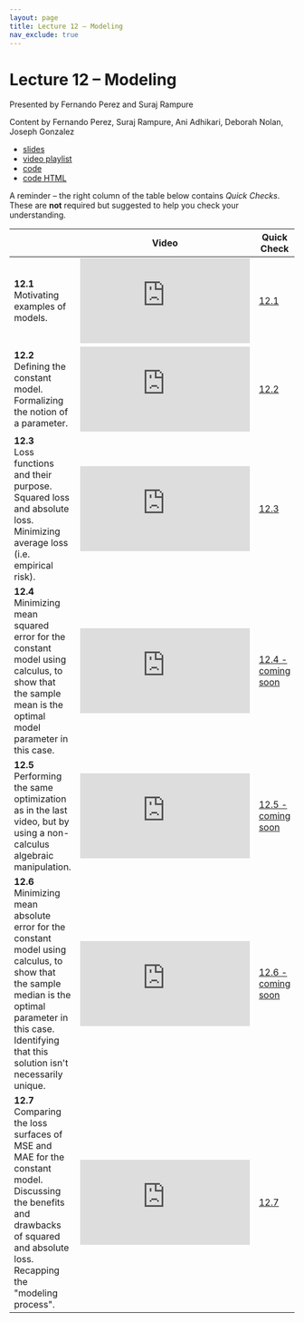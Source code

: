 ```yaml
---
layout: page
title: Lecture 12 – Modeling
nav_exclude: true
---
```


# Lecture 12 – Modeling

Presented by Fernando Perez and Suraj Rampure

Content by Fernando Perez, Suraj Rampure, Ani Adhikari, Deborah Nolan, Joseph Gonzalez

- [slides](https://docs.google.com/presentation/d/1PchK3LJ6g__61fEMJvDOjVcg3fTmZwL22Ytk_zpPED0/edit?usp=sharing)
- [video playlist](https://youtube.com/playlist?list=PLQCcNQgUcDfq7fbhdteiNbYrrV3_c96uW)
- [code](https://data100.datahub.berkeley.edu/hub/user-redirect/git-sync?repo=https://github.com/DS-100/fa21&subPath=lec/lec12/&branch=main)
- [code HTML](../../resources/assets/lectures/lec12/lec12.html)

A reminder – the right column of the table below contains _Quick Checks_. These are **not** required but suggested to help you check your understanding.

<table>
<colgroup>
<col style="width: 25%" />
<col style="width: 25%" />
<col style="width: 25%" />
</colgroup>
<thead>
<tr class="header">
<th></th>
<th>Video</th>
<th>Quick Check</th>
</tr>
</thead>
<tbody>
<tr>
<td><strong>12.1</strong> <br />Motivating examples of models.</td>
<td><iframe width="300" height="" src="https://youtube.com/embed/o_HGiWy8A-E" frameborder="0" allow="accelerometer; autoplay; encrypted-media; gyroscope; picture-in-picture" allowfullscreen=""></iframe></td>
<td><a href="https://forms.gle/4yY3RZYR6zzrYeZP6" target="\_blank">12.1</a></td>
</tr>
<tr>
<td><strong>12.2</strong> <br />Defining the constant model. Formalizing the notion of a parameter.</td>
<td><iframe width="300" height="" src="https://youtube.com/embed/buq9H1xOavU" frameborder="0" allow="accelerometer; autoplay; encrypted-media; gyroscope; picture-in-picture" allowfullscreen=""></iframe></td>
<td><a href="https://forms.gle/m8BJXoKJ3YuWjEkV8" target="\_blank">12.2</a></td>
</tr>
<tr>
<td><strong>12.3</strong> <br />Loss functions and their purpose. Squared loss and absolute loss. Minimizing average loss (i.e. empirical risk).</td>
<td><iframe width="300" height="" src="https://youtube.com/embed/5z3q6E6FC8o" frameborder="0" allow="accelerometer; autoplay; encrypted-media; gyroscope; picture-in-picture" allowfullscreen=""></iframe></td>
<td><a href="https://forms.gle/ZahFauDFggdqA8438" target="\_blank">12.3</a></td>
</tr>
<tr>
<td><strong>12.4</strong> <br />Minimizing mean squared error for the constant model using calculus, to show that the sample mean is the optimal model parameter in this case.</td>
<td><iframe width="300" height="" src="https://youtube.com/embed/_yY-jFZRaVs" frameborder="0" allow="accelerometer; autoplay; encrypted-media; gyroscope; picture-in-picture" allowfullscreen=""></iframe></td>
<td><a href="" target="\_blank">12.4 - coming soon</a></td>
</tr>
<tr>
<td><strong>12.5</strong> <br />Performing the same optimization as in the last video, but by using a non-calculus algebraic manipulation.</td>
<td><iframe width="300" height="" src="https://youtube.com/embed/c5pbo8FJuO4" frameborder="0" allow="accelerometer; autoplay; encrypted-media; gyroscope; picture-in-picture" allowfullscreen=""></iframe></td>
<td><a href="" target="\_blank">12.5 - coming soon</a></td>
</tr>
<tr>
<td><strong>12.6</strong> <br />Minimizing mean absolute error for the constant model using calculus, to show that the sample median is the optimal parameter in this case. Identifying that this solution isn't necessarily unique.</td>
<td><iframe width="300" height="" src="https://youtube.com/embed/fWCuiWAEtUc" frameborder="0" allow="accelerometer; autoplay; encrypted-media; gyroscope; picture-in-picture" allowfullscreen=""></iframe></td>
<td><a href="" target="\_blank">12.6 - coming soon</a></td>
</tr>
<tr>
<td><strong>12.7</strong> <br />Comparing the loss surfaces of MSE and MAE for the constant model. Discussing the benefits and drawbacks of squared and absolute loss. Recapping the "modeling process".</td>
<td><iframe width="300" height="" src="https://youtube.com/embed/TZd-Jk0ltW8" frameborder="0" allow="accelerometer; autoplay; encrypted-media; gyroscope; picture-in-picture" allowfullscreen=""></iframe></td>
<td><a href="https://forms.gle/BBRXcxd8U958ZMN58" target="\_blank">12.7</a></td>
</tr>
